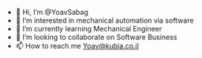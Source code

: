 - 👋 Hi, I’m @YoavSabag
- 👀 I’m interested in mechanical automation via software
- 🌱 I’m currently learning Mechanical Engineer
- 💞️ I’m looking to collaborate on Software Business
- 📫 How to reach me Yoav@kubia.co.il

<!---
YoavSabag/YoavSabag is a ✨ special ✨ repository because its `README.md` (this file) appears on your GitHub profile.
You can click the Preview link to take a look at your changes.
--->
